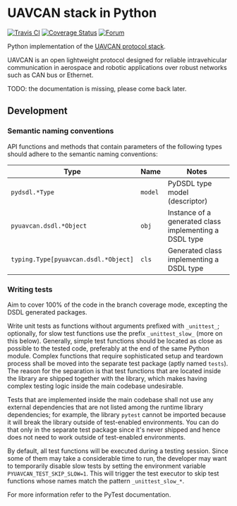 UAVCAN stack in Python
======================

[![Travis CI](https://travis-ci.org/UAVCAN/pyuavcan.svg?branch=master)](https://travis-ci.org/UAVCAN/pyuavcan)
[![Coverage Status](https://coveralls.io/repos/github/UAVCAN/pyuavcan/badge.svg)](https://coveralls.io/github/UAVCAN/pyuavcan)
[![Forum](https://img.shields.io/discourse/https/forum.uavcan.org/users.svg)](https://forum.uavcan.org)

Python implementation of the [UAVCAN protocol stack](https://uavcan.org).

UAVCAN is an open lightweight protocol designed for reliable intravehicular communication in
aerospace and robotic applications over robust networks such as CAN bus or Ethernet.

TODO: the documentation is missing, please come back later.

## Development

### Semantic naming conventions

API functions and methods that contain parameters of the following types should adhere to
the semantic naming conventions:

 Type                                       | Name          | Notes
--------------------------------------------|---------------|----------------------------------------------------------
`pydsdl.*Type`                              | `model`       | PyDSDL type model (descriptor)
`pyuavcan.dsdl.*Object`                     | `obj`         | Instance of a generated class implementing a DSDL type
`typing.Type[pyuavcan.dsdl.*Object]`        | `cls`         | Generated class implementing a DSDL type

### Writing tests

Aim to cover 100% of the code in the branch coverage mode, excepting the DSDL generated packages.

Write unit tests as functions without arguments prefixed with `_unittest_`;
optionally, for slow test functions use the prefix `_unittest_slow_` (more on this below).
Generally, simple test functions should be located as close as possible to the tested code,
preferably at the end of the same Python module.
Complex functions that require sophisticated setup and teardown process shall be moved into the
separate test package (aptly named `tests`).
The reason for the separation is that test functions that are located inside the library are shipped
together with the library, which makes having complex testing logic inside the main codebase undesirable.

Tests that are implemented inside the main codebase shall not use any external dependencies that are not
listed among the runtime library dependencies; for example, the library `pytest` cannot be imported
because it will break the library outside of test-enabled environments.
You can do that only in the separate test package since it's never shipped and hence does not need to work
outside of test-enabled environments.

By default, all test functions will be executed during a testing session.
Since some of them may take a considerable time to run,
the developer may want to temporarily disable slow tests by setting the environment variable
`PYUAVCAN_TEST_SKIP_SLOW=1`.
This will trigger the test executor to skip test functions whose names match the pattern `_unittest_slow_*`.

For more information refer to the PyTest documentation.
